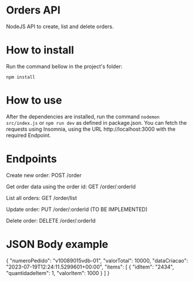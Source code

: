 # Orders API

NodeJS API to create, list and delete orders.

# How to install

Run the command bellow in the project's folder:

    npm install

# How to use

After the dependencies are installed, run the command `nodemon src/index.js` or `npm run dev` as defined in package.json. You can fetch the requests using Insomnia, using the URL http://localhost:3000 with the required Endpoint.

# Endpoints

Create new order: POST /order

Get order data using the order id: GET /order/:orderId

List all orders: GET /order/list

Update order: PUT /order/:orderId
(TO BE IMPLEMENTED)

Delete order: DELETE /order/:orderId

# JSON Body example

{
    "numeroPedido": "v10089015vdb-01",
    "valorTotal": 10000,
    "dataCriacao": "2023-07-19T12:24:11.5299601+00:00",
    "items": [
        {
        "idItem": "2434",
        "quantidadeItem": 1,
        "valorItem": 1000
        }
    ]
}
